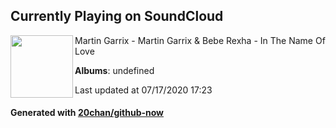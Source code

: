 ## Currently Playing on SoundCloud

[<img align="left" width="100" src="https://i1.sndcdn.com/artworks-000173856749-yd3we5-t120x120.jpg">](https://soundcloud.com/martingarrix/itnol)

Martin Garrix - Martin Garrix & Bebe Rexha - In The Name Of Love

**Albums**: undefined

Last updated at 07/17/2020 17:23

#### Generated with [20chan/github-now](https://github.com/20chan/github-now)


<!--
**20chan/20chan** is a ✨ _special_ ✨ repository because its `README.md` (this file) appears on your GitHub profile.

Here are some ideas to get you started:

- 🔭 I’m currently working on ...
- 🌱 I’m currently learning ...
- 👯 I’m looking to collaborate on ...
- 🤔 I’m looking for help with ...
- 💬 Ask me about ...
- 📫 How to reach me: ...
- 😄 Pronouns: ...
- ⚡ Fun fact: ...
-->
